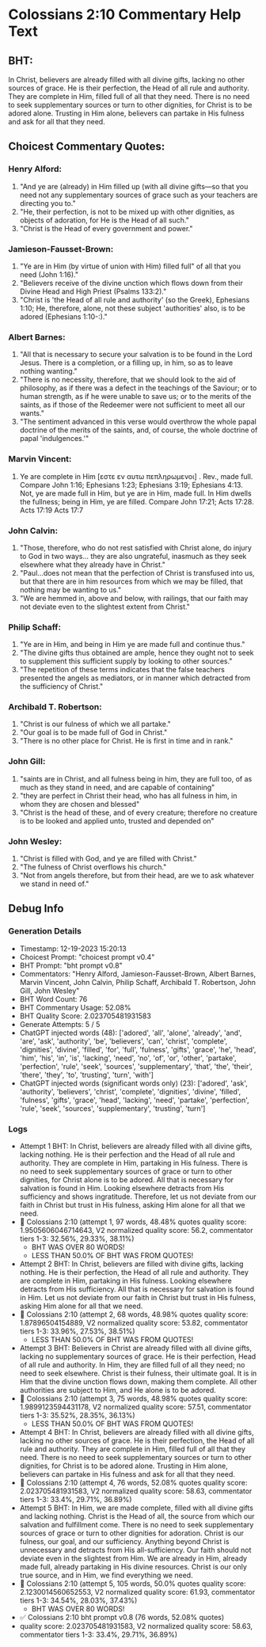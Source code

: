 # Colossians 2:10 Commentary Help Text

## BHT:
In Christ, believers are already filled with all divine gifts, lacking no other sources of grace. He is their perfection, the Head of all rule and authority. They are complete in Him, filled full of all that they need. There is no need to seek supplementary sources or turn to other dignities, for Christ is to be adored alone. Trusting in Him alone, believers can partake in His fulness and ask for all that they need.

## Choicest Commentary Quotes:
### Henry Alford:
1. "And ye are (already) in Him filled up (with all divine gifts—so that you need not any supplementary sources of grace such as your teachers are directing you to."
2. "He, their perfection, is not to be mixed up with other dignities, as objects of adoration, for He is the Head of all such."
3. "Christ is the Head of every government and power."

### Jamieson-Fausset-Brown:
1. "Ye are in Him (by virtue of union with Him) filled full" of all that you need (John 1:16)."
2. "Believers receive of the divine unction which flows down from their Divine Head and High Priest (Psalms 133:2)."
3. "Christ is 'the Head of all rule and authority' (so the Greek), Ephesians 1:10; He, therefore, alone, not these subject 'authorities' also, is to be adored (Ephesians 1:10-:)."

### Albert Barnes:
1. "All that is necessary to secure your salvation is to be found in the Lord Jesus. There is a completion, or a filling up, in him, so as to leave nothing wanting."
2. "There is no necessity, therefore, that we should look to the aid of philosophy, as if there was a defect in the teachings of the Saviour; or to human strength, as if he were unable to save us; or to the merits of the saints, as if those of the Redeemer were not sufficient to meet all our wants."
3. "The sentiment advanced in this verse would overthrow the whole papal doctrine of the merits of the saints, and, of course, the whole doctrine of papal 'indulgences.'"

### Marvin Vincent:
1. Ye are complete in Him [εστε εν αυτω πεπληρωμενοι] . Rev., made full. Compare John 1:16; Ephesians 1:23; Ephesians 3:19; Ephesians 4:13. Not, ye are made full in Him, but ye are in Him, made full. In Him dwells the fullness; being in Him, ye are filled. Compare John 17:21; Acts 17:28. Acts 17:19 Acts 17:7


### John Calvin:
1. "Those, therefore, who do not rest satisfied with Christ alone, do injury to God in two ways... they are also ungrateful, inasmuch as they seek elsewhere what they already have in Christ."
2. "Paul...does not mean that the perfection of Christ is transfused into us, but that there are in him resources from which we may be filled, that nothing may be wanting to us."
3. "We are hemmed in, above and below, with railings, that our faith may not deviate even to the slightest extent from Christ."

### Philip Schaff:
1. "Ye are in Him, and being in Him ye are made full and continue thus."
2. "The divine gifts thus obtained are ample, hence they ought not to seek to supplement this sufficient supply by looking to other sources."
3. "The repetition of these terms indicates that the false teachers presented the angels as mediators, or in manner which detracted from the sufficiency of Christ."

### Archibald T. Robertson:
1. "Christ is our fulness of which we all partake."
2. "Our goal is to be made full of God in Christ."
3. "There is no other place for Christ. He is first in time and in rank."

### John Gill:
1. "saints are in Christ, and all fulness being in him, they are full too, of as much as they stand in need, and are capable of containing"
2. "they are perfect in Christ their head, who has all fulness in him, in whom they are chosen and blessed"
3. "Christ is the head of these, and of every creature; therefore no creature is to be looked and applied unto, trusted and depended on"

### John Wesley:
1. "Christ is filled with God, and ye are filled with Christ." 
2. "The fulness of Christ overflows his church." 
3. "Not from angels therefore, but from their head, are we to ask whatever we stand in need of."


## Debug Info
### Generation Details
- Timestamp: 12-19-2023 15:20:13
- Choicest Prompt: "choicest prompt v0.4"
- BHT Prompt: "bht prompt v0.8"
- Commentators: "Henry Alford, Jamieson-Fausset-Brown, Albert Barnes, Marvin Vincent, John Calvin, Philip Schaff, Archibald T. Robertson, John Gill, John Wesley"
- BHT Word Count: 76
- BHT Commentary Usage: 52.08%
- BHT Quality Score: 2.023705481931583
- Generate Attempts: 5 / 5
- ChatGPT injected words (48):
	['adored', 'all', 'alone', 'already', 'and', 'are', 'ask', 'authority', 'be', 'believers', 'can', 'christ', 'complete', 'dignities', 'divine', 'filled', 'for', 'full', 'fulness', 'gifts', 'grace', 'he', 'head', 'him', 'his', 'in', 'is', 'lacking', 'need', 'no', 'of', 'or', 'other', 'partake', 'perfection', 'rule', 'seek', 'sources', 'supplementary', 'that', 'the', 'their', 'there', 'they', 'to', 'trusting', 'turn', 'with']
- ChatGPT injected words (significant words only) (23):
	['adored', 'ask', 'authority', 'believers', 'christ', 'complete', 'dignities', 'divine', 'filled', 'fulness', 'gifts', 'grace', 'head', 'lacking', 'need', 'partake', 'perfection', 'rule', 'seek', 'sources', 'supplementary', 'trusting', 'turn']

### Logs
- Attempt 1 BHT: In Christ, believers are already filled with all divine gifts, lacking nothing. He is their perfection and the Head of all rule and authority. They are complete in Him, partaking in His fulness. There is no need to seek supplementary sources of grace or turn to other dignities, for Christ alone is to be adored. All that is necessary for salvation is found in Him. Looking elsewhere detracts from His sufficiency and shows ingratitude. Therefore, let us not deviate from our faith in Christ but trust in His fulness, asking Him alone for all that we need.
- 🔄 Colossians 2:10 (attempt 1, 97 words, 48.48% quotes quality score: 1.9505606046714643, V2 normalized quality score: 56.2, commentator tiers 1-3: 32.56%, 29.33%, 38.11%) 
	- BHT WAS OVER 80 WORDS! 
	- LESS THAN 50.0% OF BHT WAS FROM QUOTES!
- Attempt 2 BHT: In Christ, believers are filled with divine gifts, lacking nothing. He is their perfection, the Head of all rule and authority. They are complete in Him, partaking in His fulness. Looking elsewhere detracts from His sufficiency. All that is necessary for salvation is found in Him. Let us not deviate from our faith in Christ but trust in His fulness, asking Him alone for all that we need.
- 🔄 Colossians 2:10 (attempt 2, 68 words, 48.98% quotes quality score: 1.87896504154889, V2 normalized quality score: 53.82, commentator tiers 1-3: 33.96%, 27.53%, 38.51%) 
	- LESS THAN 50.0% OF BHT WAS FROM QUOTES!
- Attempt 3 BHT: Believers in Christ are already filled with all divine gifts, lacking no supplementary sources of grace. He is their perfection, Head of all rule and authority. In Him, they are filled full of all they need; no need to seek elsewhere. Christ is their fulness, their ultimate goal. It is in Him that the divine unction flows down, making them complete. All other authorities are subject to Him, and He alone is to be adored.
- 🔄 Colossians 2:10 (attempt 3, 75 words, 48.98% quotes quality score: 1.9899123594431178, V2 normalized quality score: 57.51, commentator tiers 1-3: 35.52%, 28.35%, 36.13%) 
	- LESS THAN 50.0% OF BHT WAS FROM QUOTES!
- Attempt 4 BHT: In Christ, believers are already filled with all divine gifts, lacking no other sources of grace. He is their perfection, the Head of all rule and authority. They are complete in Him, filled full of all that they need. There is no need to seek supplementary sources or turn to other dignities, for Christ is to be adored alone. Trusting in Him alone, believers can partake in His fulness and ask for all that they need.
- 🔄 Colossians 2:10 (attempt 4, 76 words, 52.08% quotes quality score: 2.023705481931583, V2 normalized quality score: 58.63, commentator tiers 1-3: 33.4%, 29.71%, 36.89%)
- Attempt 5 BHT: In Him, we are made complete, filled with all divine gifts and lacking nothing. Christ is the Head of all, the source from which our salvation and fulfillment come. There is no need to seek supplementary sources of grace or turn to other dignities for adoration. Christ is our fulness, our goal, and our sufficiency. Anything beyond Christ is unnecessary and detracts from His all-sufficiency. Our faith should not deviate even in the slightest from Him. We are already in Him, already made full, already partaking in His divine resources. Christ is our only true source, and in Him, we find everything we need.
- 🔄 Colossians 2:10 (attempt 5, 105 words, 50.0% quotes quality score: 2.1230014560652553, V2 normalized quality score: 61.93, commentator tiers 1-3: 34.54%, 28.03%, 37.43%) 
	- BHT WAS OVER 80 WORDS!
- ✅ Colossians 2:10 bht prompt v0.8 (76 words, 52.08% quotes)
- quality score: 2.023705481931583, V2 normalized quality score: 58.63, commentator tiers 1-3: 33.4%, 29.71%, 36.89%)